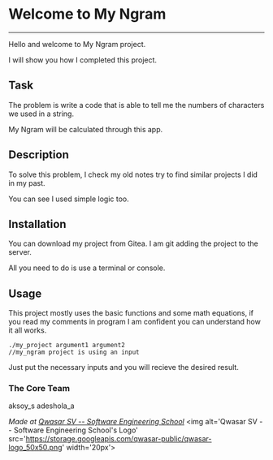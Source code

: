 # Welcome to My Ngram

---

Hello and welcome to My Ngram project.

I will show you how I completed this project.

## Task

The problem is write a code that is able to tell me the numbers of characters we used in a string.

My Ngram will be calculated through this app.

## Description

To solve this problem, I check my old notes try to find similar projects I did in my past.

You can see I used simple logic too.

## Installation

You can download my project from Gitea. I am git adding the project to the server.

All you need to do is use a terminal or console.

## Usage

This project mostly uses the basic functions and some math equations, if you read my comments in program I am confident you can understand how it all works.

```
./my_project argument1 argument2
//my_ngram project is using an input
```

Just put the necessary inputs and you will recieve the desired result.

### The Core Team

aksoy_s
adeshola_a

<span><i>Made at <a href='https://qwasar.io'>Qwasar SV -- Software Engineering School</a></i></span>
<span><img alt='Qwasar SV -- Software Engineering School's Logo' src='https://storage.googleapis.com/qwasar-public/qwasar-logo_50x50.png' width='20px'></span>
